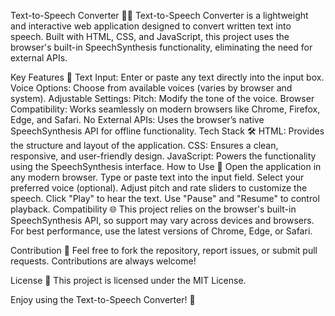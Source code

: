 Text-to-Speech Converter 🎤✨
Text-to-Speech Converter is a lightweight and interactive web application designed to convert written text into speech. Built with HTML, CSS, and JavaScript, this project uses the browser's built-in SpeechSynthesis functionality, eliminating the need for external APIs.

Key Features 🚀
Text Input: Enter or paste any text directly into the input box.
Voice Options: Choose from available voices (varies by browser and system).
Adjustable Settings:
Pitch: Modify the tone of the voice.
Browser Compatibility: Works seamlessly on modern browsers like Chrome, Firefox, Edge, and Safari.
No External APIs: Uses the browser’s native SpeechSynthesis API for offline functionality.
Tech Stack 🛠️
HTML: Provides the structure and layout of the application.
CSS: Ensures a clean, responsive, and user-friendly design.
JavaScript: Powers the functionality using the SpeechSynthesis interface.
How to Use 📝
Open the application in any modern browser.
Type or paste text into the input field.
Select your preferred voice (optional).
Adjust pitch and rate sliders to customize the speech.
Click "Play" to hear the text.
Use "Pause" and "Resume" to control playback.
Compatibility 🌐
This project relies on the browser's built-in SpeechSynthesis API, so support may vary across devices and browsers. For best performance, use the latest versions of Chrome, Edge, or Safari.

Contribution 🤝
Feel free to fork the repository, report issues, or submit pull requests. Contributions are always welcome!

License 📜
This project is licensed under the MIT License.

Enjoy using the Text-to-Speech Converter! 🎉
